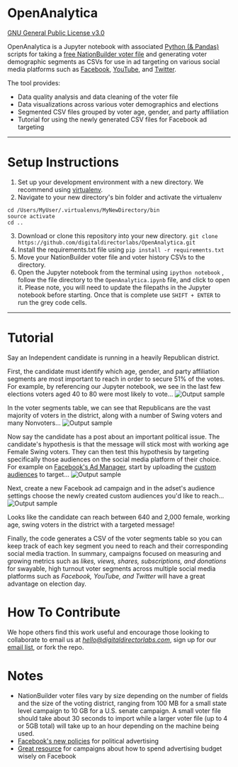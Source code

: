 **OpenAnalytica**
==============================
[GNU General Public License v3.0](https://github.com/digitaldirectorlabs/OpenAnalytica/blob/master/LICENSE)

OpenAnalytica is a Jupyter notebook with associated [Python (& Pandas)](https://pandas.pydata.org) scripts for taking a [free NationBuilder voter file](https://nationbuilder.com/voterfile) and generating voter demographic segments as CSVs for use in ad targeting on various social media platforms such as [Facebook](https://www.facebook.com/business/help/170456843145568), [YouTube](https://support.google.com/google-ads/answer/6379332?hl=en), and [Twitter](https://business.twitter.com/en/help/campaign-setup/campaign-targeting/tailored-audiences/TA-from-lists.html).

The tool provides:
* Data quality analysis and data cleaning of the voter file
* Data visualizations across various voter demographics and elections
* Segmented CSV files grouped by voter age, gender, and party affiliation
* Tutorial for using the newly generated CSV files for Facebook ad targeting

------------

# **Setup Instructions**
1) Set up your development environment with a new directory.  We recommend using [virtualenv](https://www.pythonforbeginners.com/basics/how-to-use-python-virtualenv).
2) Navigate to your new directory's bin folder and activate the virtualenv
```
cd /Users/MyUser/.virtualenvs/MyNewDirectory/bin
source activate
cd ..
```
3) Download or clone this repository into your new directory.
```git clone https://github.com/digitaldirectorlabs/OpenAnalytica.git```
4) Install the requirements.txt file using
```pip install -r requirements.txt```
5) Move your NationBuilder voter file and voter history CSVs to the directory.
6) Open the Jupyter notebook from the terminal using ```ipython notebook``` , follow the file directory to the ```OpenAnalytica.ipynb``` file, and click to open it.  Please note, you will need to update the filepaths in the Jupyter notebook before starting.  Once that is complete use `SHIFT + ENTER`  to run the grey code cells.

------------

# **Tutorial**
Say an Independent candidate is running in a heavily Republican district.

First, the candidate must identify which age, gender, and party affiliation segments are most important to reach in order to secure 51% of the votes.  For example, by referencing our Jupyter notebook, we see in the last few elections voters aged 40 to 80 were most likely to vote...
![Output sample](https://github.com/digitaldirectorlabs/OpenAnalytica/blob/master/gifs/DD_turnout_by_age.gif)

In the voter segments table, we can see that Republicans are the vast majority of voters in the district, along with a number of Swing voters and many Nonvoters...
![Output sample](https://github.com/digitaldirectorlabs/OpenAnalytica/blob/master/gifs/DD_segments.gif)


Now say the candidate has a post about an important political issue.  The candidate's hypothesis is that the message will stick most with working age Female Swing voters. They can then test this hypothesis by targeting specifically those audiences on the social media platform of their choice. For example on [Facebook's Ad Manager](https://www.facebook.com/business/help/200000840044554), start by uploading the [custom audiences](https://www.facebook.com/business/a/custom-audiences) to target...
![Output sample](https://github.com/digitaldirectorlabs/OpenAnalytica/blob/master/gifs/DD_voters_to_FB.gif)


Next, create a new Facebook ad campaign and in the adset's audience settings choose the newly created custom audiences you'd like to reach...
![Output sample](https://github.com/digitaldirectorlabs/OpenAnalytica/blob/master/gifs/DD_target_voters.gif)


Looks like the candidate can reach between 640 and 2,000 female, working age, swing voters in the district with a targeted message!

Finally, the code generates a CSV of the voter segments table so you can keep track of each key segment you need to reach and their corresponding social media traction.  In summary, campaigns focused on measuring and growing metrics such as *likes, views, shares, subscriptions, and donations* for swayable, high turnout voter segments across multiple social media platforms such as *Facebook, YouTube, and Twitter* will have a great advantage on election day.


# **How To Contribute**
We hope others find this work useful and encourage those looking to collaborate to email us at *hello@digitaldirectorlabs.com*, sign up for our [email list](https://www.digitaldirectorlabs.com/contact), or fork the repo.

# **Notes**
* NationBuilder voter files vary by size depending on the number of fields and the size of the voting district, ranging from 100 MB for a small state level campaign to 10 GB for a U.S. senate campaign.  A small voter file should take about 30 seconds to import while a larger voter file (up to 4 or 5GB total) will take up to an hour depending on the machine being used.
* [Facebook's new policies](https://www.facebook.com/business/m/one-sheeters/ads-with-political-content-us) for political advertising
* [Great resource](https://medium.com/political-moneyball/how-political-campaigns-are-wasting-thousands-of-dollars-on-facebook-93ec31535519) for campaigns about how to spend advertising budget wisely on Facebook

